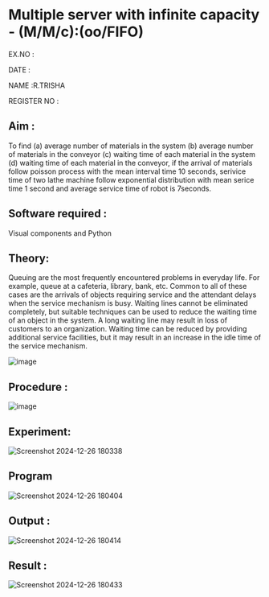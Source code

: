 # Multiple server with infinite capacity - (M/M/c):(oo/FIFO)
EX.NO :

DATE :

NAME :R.TRISHA

REGISTER NO :
## Aim :
To find (a) average number of materials in the system (b) average number of materials in the conveyor (c) waiting time of each material in the system (d) waiting time of each material in the conveyor, if the arrival  of materials follow poisson process with the mean interval time 10 seconds, serivice time of two lathe machine follow exponential distribution with mean serice time 1 second and average service time of robot is 7seconds.

## Software required :
Visual components and Python

## Theory:
Queuing are the most frequently encountered problems in everyday life. For example, queue at a cafeteria, library, bank, etc. Common to all of these cases are the arrivals of objects requiring service and the attendant delays when the service mechanism is busy. Waiting lines cannot be eliminated completely, but suitable techniques can be used to reduce the waiting time of an object in the system. A long waiting line may result in loss of customers to an organization. Waiting time can be reduced by providing additional service facilities, but it may result in an increase in the idle time of the service mechanism.

![image](https://user-images.githubusercontent.com/103921593/203238035-1c8109bc-cbf2-4c77-baea-c5b682a752ef.png)

## Procedure :

![image](https://user-images.githubusercontent.com/103921593/203238265-176740b0-eae2-4772-90be-5449869ac9b0.png)




## Experiment:
![Screenshot 2024-12-26 180338](https://github.com/user-attachments/assets/13e384c0-3ab4-4035-8596-fbe9552a6069)


## Program

![Screenshot 2024-12-26 180404](https://github.com/user-attachments/assets/766fb013-afb7-4361-bb11-c98da2cb514a)

## Output :

![Screenshot 2024-12-26 180414](https://github.com/user-attachments/assets/3fa8094f-acef-4880-bca3-4dd579259c03)

## Result : 

![Screenshot 2024-12-26 180433](https://github.com/user-attachments/assets/29a65557-949b-432c-8104-234e52b00cdd)
